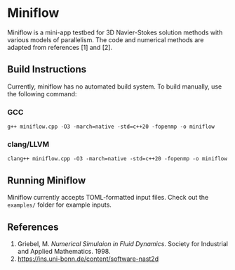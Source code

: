# Miniflow

Miniflow is a mini-app testbed for 3D Navier-Stokes solution methods with various models of parallelism. The code and numerical methods are adapted from references [1] and [2].

## Build Instructions
Currently, miniflow has no automated build system. To build manually, use the following command:

### GCC
```g++ miniflow.cpp -O3 -march=native -std=c++20 -fopenmp -o miniflow```

### clang/LLVM
```clang++ miniflow.cpp -O3 -march=native -std=c++20 -fopenmp -o miniflow```

## Running Miniflow
Miniflow currently accepts TOML-formatted input files. Check out the ```examples/``` folder for example inputs.

## References
1. Griebel, M. <i>Numerical Simulaion in Fluid Dynamics</i>. Society for Industrial and Applied Mathematics. 1998.
2. https://ins.uni-bonn.de/content/software-nast2d